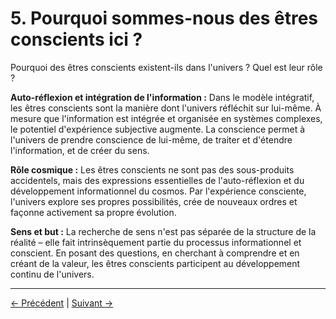 # 5. Pourquoi sommes-nous des êtres conscients ici ?

Pourquoi des êtres conscients existent-ils dans l'univers ? Quel est leur rôle ?

**Auto-réflexion et intégration de l'information :**
Dans le modèle intégratif, les êtres conscients sont la manière dont l'univers réfléchit sur lui-même. À mesure que l'information est intégrée et organisée en systèmes complexes, le potentiel d'expérience subjective augmente. La conscience permet à l'univers de prendre conscience de lui-même, de traiter et d'étendre l'information, et de créer du sens.

**Rôle cosmique :**
Les êtres conscients ne sont pas des sous-produits accidentels, mais des expressions essentielles de l'auto-réflexion et du développement informationnel du cosmos. Par l'expérience consciente, l'univers explore ses propres possibilités, crée de nouveaux ordres et façonne activement sa propre évolution.

**Sens et but :**
La recherche de sens n'est pas séparée de la structure de la réalité – elle fait intrinsèquement partie du processus informationnel et conscient. En posant des questions, en cherchant à comprendre et en créant de la valeur, les êtres conscients participent au développement continu de l'univers.

---
<div class="navigation-links">
<a href="../04_Le_rôle_de_la_conscience/" class="nav-link prev-link">← Précédent</a> | <a href="../06_Notre_véritable_tâche/" class="nav-link next-link">Suivant →</a>
</div>
